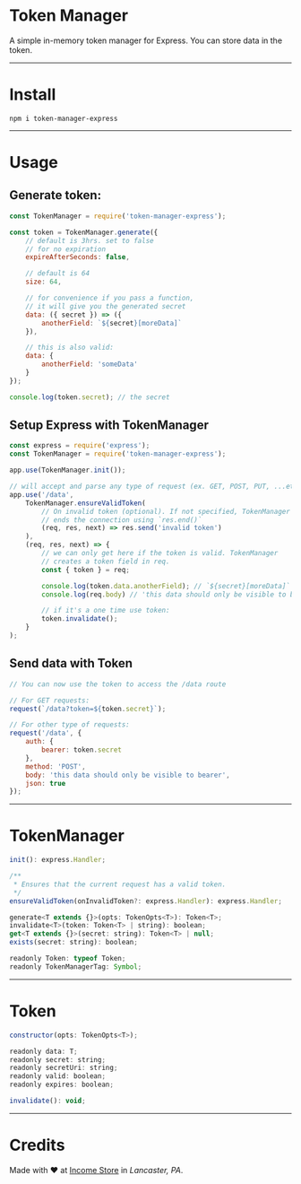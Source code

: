 # Token Manager
A simple in-memory token manager for Express. You can store data in the token.

---

# Install
`npm i token-manager-express`

---

# Usage

## Generate token:
```js
const TokenManager = require('token-manager-express');

const token = TokenManager.generate({
    // default is 3hrs. set to false
    // for no expiration
    expireAfterSeconds: false,

    // default is 64
    size: 64,

    // for convenience if you pass a function,
    // it will give you the generated secret
    data: ({ secret }) => ({
        anotherField: `${secret}[moreData]`
    }),

    // this is also valid:
    data: {
        anotherField: 'someData'
    }
});

console.log(token.secret); // the secret
```

## Setup Express with TokenManager
```js
const express = require('express');
const TokenManager = require('token-manager-express');

app.use(TokenManager.init());

// will accept and parse any type of request (ex. GET, POST, PUT, ...etc)
app.use('/data', 
    TokenManager.ensureValidToken(
        // On invalid token (optional). If not specified, TokenManager just
        // ends the connection using `res.end()`
        (req, res, next) => res.send('invalid token')
    ),
    (req, res, next) => {
        // we can only get here if the token is valid. TokenManager 
        // creates a token field in req.
        const { token } = req;

        console.log(token.data.anotherField); // `${secret}[moreData]`
        console.log(req.body) // 'this data should only be visible to bearer'

        // if it's a one time use token:
        token.invalidate();
    }
);
```

## Send data with Token
```js
// You can now use the token to access the /data route

// For GET requests:
request(`/data?token=${token.secret}`);

// For other type of requests:
request('/data', {
    auth: {
        bearer: token.secret
    },
    method: 'POST',
    body: 'this data should only be visible to bearer',
    json: true
});
```

---

# TokenManager
```js
init(): express.Handler;

/**
 * Ensures that the current request has a valid token.
 */
ensureValidToken(onInvalidToken?: express.Handler): express.Handler;

generate<T extends {}>(opts: TokenOpts<T>): Token<T>;
invalidate<T>(token: Token<T> | string): boolean;
get<T extends {}>(secret: string): Token<T> | null;
exists(secret: string): boolean;

readonly Token: typeof Token;
readonly TokenManagerTag: Symbol;
```

---

# Token
```js
constructor(opts: TokenOpts<T>);

readonly data: T;
readonly secret: string;
readonly secretUri: string;
readonly valid: boolean;
readonly expires: boolean;

invalidate(): void;
```

---

# Credits
Made with ❤ at [Income Store](http://incomestore.com) in _Lancaster, PA_.
